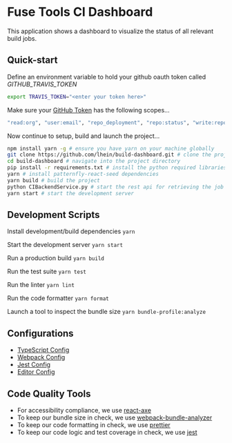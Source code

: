 # Fuse Tools CI Dashboard

This application shows a dashboard to visualize the status of all relevant build jobs.


## Quick-start

Define an environment variable to hold your github oauth token called _GITHUB_TRAVIS_TOKEN_

```bash
export TRAVIS_TOKEN="<enter your token here>"
```

Make sure your [GitHub Token](https://github.com/settings/tokens) has the following scopes...
```bash
"read:org", "user:email", "repo_deployment", "repo:status", "write:repo_hook"
```

Now continue to setup, build and launch the project...


```bash
npm install yarn -g # ensure you have yarn on your machine globally
git clone https://github.com/lhein/build-dashboard.git # clone the project
cd build-dashboard # navigate into the project directory
pip install -r requirements.txt # install the python required libraries
yarn # install patternfly-react-seed dependencies
yarn build # build the project
python CIBackendService.py # start the rest api for retrieving the job data
yarn start # start the development server
```

## Development Scripts

Install development/build dependencies
`yarn`

Start the development server
`yarn start`

Run a production build
`yarn build`

Run the test suite
`yarn test`

Run the linter
`yarn lint`

Run the code formatter
`yarn format`

Launch a tool to inspect the bundle size
`yarn bundle-profile:analyze`

## Configurations
* [TypeScript Config](./tsconfig.json)
* [Webpack Config](./webpack.common.js)
* [Jest Config](./jest.config.js)
* [Editor Config](./.editorconfig)

## Code Quality Tools
* For accessibility compliance, we use [react-axe](https://github.com/dequelabs/react-axe)
* To keep our bundle size in check, we use [webpack-bundle-analyzer](https://github.com/webpack-contrib/webpack-bundle-analyzer)
* To keep our code formatting in check, we use [prettier](https://github.com/prettier/prettier)
* To keep our code logic and test coverage in check, we use [jest](https://github.com/facebook/jest)
